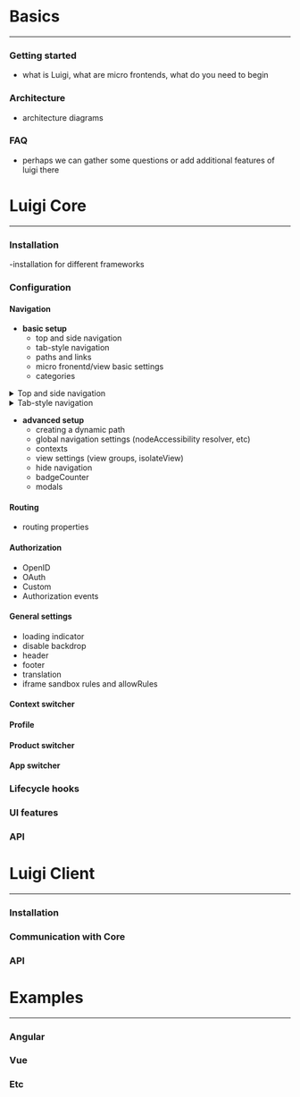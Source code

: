 # Basics
-----
### Getting started
- what is Luigi, what are micro frontends, what do you need to begin

### Architecture
- architecture diagrams

### FAQ
- perhaps we can gather some questions or add additional features of luigi there

# Luigi Core
------

### Installation
-installation for different frameworks

### Configuration

#### Navigation

- **basic setup**
    - top and side navigation
    - tab-style navigation
    - paths and links
    - micro fronentd/view basic settings
    - categories

<div tabs name="installation">

 <details>
 <summary>Top and side navigation</summary>


In the configuration file, go to `nodes:` inside the `navigation:` section. This is where you create navigation elements/nodes and add them to the top or side navigation.

The first level of nodes represent the top navigation, while their children represent the side navigation. The children of the side navigation will take you to a new sub-level side navigation screen.

The example below illustrates this concept. Copy and paste it in your configuration file or the Luigi Fiddle [https://fiddle.luigi-project.io] and try adding additional top or side navigation elements.

```javascript
Luigi.setConfig({
navigation: {
  nodes: [
    {
      pathSegment: 'TopNav1',
      label: 'Top Navigation Element One',
      viewUrl: 'https://example.com',
      children: [
        {
          pathSegment: 'SideNav1',
          label: 'Side Navigation Element One',
          viewUrl: 'https://example.com',
          children: [
            {
              pathSegment: 'SubSideNav1',
              label: 'Side Navigation Sub Element One',
              viewUrl: 'https://example.com',
            },
            {
              pathSegment: 'SubSideNav2',
              label: 'Side Navigation Sub Element Two',
              viewUrl: 'https://example.com',
            },
          ]
        },
      ]
    },
    {
      pathSegment: 'TopNav2',
      label: 'Top Navigation Element Two',
      viewUrl: 'https://example.com',
    }
 ]
}
});
```
</details>

<details>
<summary>Tab-style navigation</summary>

      Details on how to add it

</details>

</div>

- **advanced setup**
    - creating a dynamic path
    - global navigation settings  (nodeAccessibility resolver, etc)
    - contexts
    - view settings (view groups, isolateView)
    - hide navigation
    - badgeCounter
    - modals

#### Routing
- routing properties

#### Authorization
- OpenID
- OAuth
- Custom
- Authorization events

#### General settings
- loading indicator
- disable backdrop
- header
- footer
- translation
- iframe sandbox rules and allowRules

#### Context switcher

#### Profile

#### Product switcher

#### App switcher

### Lifecycle hooks

### UI features

### API

# Luigi Client

-------

### Installation

### Communication with Core

### API

# Examples

-------

### Angular

### Vue

### Etc
